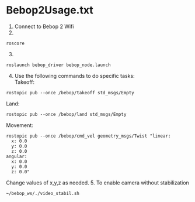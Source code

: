 # Bebop2Usage.txt

1. Connect to Bebop 2 Wifi
2. 
```
roscore
```
3. 
```
roslaunch bebop_driver bebop_node.launch
```
4. Use the following commands to do specific tasks: <br>
Takeoff:
```
rostopic pub --once /bebop/takeoff std_msgs/Empty
```
Land:
```
rostopic pub --once /bebop/land std_msgs/Empty
```
Movement:
```
rostopic pub --once /bebop/cmd_vel geometry_msgs/Twist "linear:
  x: 0.0
  y: 0.0
  z: 0.0
angular:
  x: 0.0
  y: 0.0
  z: 0.0" 
```

Change values of x,y,z as needed.
5. To enable camera without stabilization
```
~/bebop_ws/./video_stabil.sh
```
